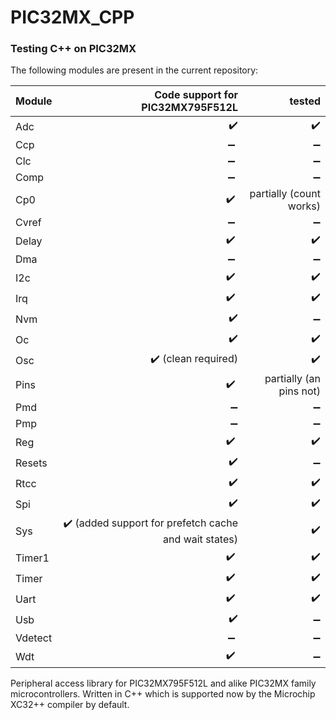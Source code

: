 # PIC32MX_CPP
### Testing C++ on PIC32MX
The following modules are present in the current repository:

| Module | Code support for PIC32MX795F512L | tested |
| ------- | -------------------------------:| ------:|
| Adc     | ✔️ | ✔️ |
| Ccp     | ➖ | ➖ |
| Clc     | ➖ | ➖ |
| Comp    | ➖ | ➖ |
| Cp0     | ✔️ | partially (count works) |
| Cvref   | ➖ | ➖ |
| Delay   | ✔️ | ✔️ |
| Dma     | ➖ | ➖ |
| I2c     | ✔️ | ✔️ |
| Irq     | ✔️ | ✔️ |
| Nvm     | ✔️ | ➖ |
| Oc      | ✔️ | ✔️ |
| Osc     | ✔️ (clean required) | ✔️ |
| Pins    | ✔️ | partially (an pins not) |
| Pmd     | ➖ | ➖ |
| Pmp     | ➖ | ➖ |
| Reg     | ✔️ | ✔️ |
| Resets  | ✔️ | ➖ |
| Rtcc    | ✔️ | ✔️ |
| Spi     | ✔️ | ✔️ |
| Sys     | ✔️ (added support for prefetch cache and wait states) | ✔️ |
| Timer1  | ✔️ | ✔️ |
| Timer   | ✔️ | ✔️ |
| Uart    | ✔️ | ✔️ |
| Usb     | ✔️ | ➖ |
| Vdetect | ➖ | ➖ |
| Wdt     | ✔️ | ➖ |

Peripheral access library for PIC32MX795F512L and alike PIC32MX family microcontrollers. Written in C++ which is supported now by the Microchip XC32++ compiler by default.

